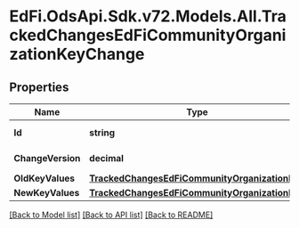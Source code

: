 # EdFi.OdsApi.Sdk.v72.Models.All.TrackedChangesEdFiCommunityOrganizationKeyChange

## Properties

Name | Type | Description | Notes
------------ | ------------- | ------------- | -------------
**Id** | **string** | Resource identifier | [optional] 
**ChangeVersion** | **decimal** | Change version | [optional] 
**OldKeyValues** | [**TrackedChangesEdFiCommunityOrganizationKey**](TrackedChangesEdFiCommunityOrganizationKey.md) |  | [optional] 
**NewKeyValues** | [**TrackedChangesEdFiCommunityOrganizationKey**](TrackedChangesEdFiCommunityOrganizationKey.md) |  | [optional] 

[[Back to Model list]](../../README.md#documentation-for-models) [[Back to API list]](../../README.md#documentation-for-api-endpoints) [[Back to README]](../../README.md)

